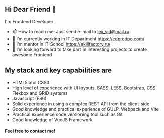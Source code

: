 ## Hi Dear Friend 👋

I'm Frontend Developer
- 📫 How to reach me: Just send e-mail to lex_vid@mail.ru
- 🔭 I’m currently working in IT Department https://edprodpo.com/
- 🌱 I’m mentor in IT-School https://skillfactory.ru/
- 👯 I’m looking forward to take part in interesting projects to create awesome Frontend 

## My stack and key capabilities are

- HTML5 and CSS3
- High level of experience with UI layouts, SASS, LESS, Bootstrap, CSS Flexbox and GRID systems
- Javascript (ES6)
- Solid experience in using a complex REST API from the client-side
- Good knowledge and practical experience of GULP, Webpack and Vite
- Practical experience code versioning tool such as Git
- Good knowledge of VueJS Framework

#### Feel free to contact me!

